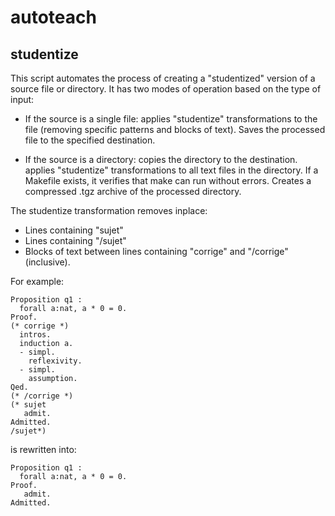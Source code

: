 # autoteach

## studentize

This script automates the process of creating a "studentized" version
of a source file or directory. It has two modes of operation based on
the type of input:

- If the source is a single file: applies "studentize" transformations
to the file (removing specific patterns and blocks of text).  Saves
the processed file to the specified destination.

- If the source is a directory: copies the directory to the
destination.  applies "studentize" transformations to all text files
in the directory.  If a Makefile exists, it verifies that make can run
without errors. Creates a compressed .tgz archive of the processed
directory.

The studentize transformation removes inplace:
- Lines containing "sujet"
- Lines containing "/sujet"
- Blocks of text between lines containing "corrige" and "/corrige" (inclusive).

For example: 

```
Proposition q1 :
  forall a:nat, a * 0 = 0.
Proof.
(* corrige *)
  intros.
  induction a.
  - simpl.
    reflexivity.
  - simpl.
    assumption.
Qed.
(* /corrige *)
(* sujet
   admit.
Admitted.
/sujet*)
```

is rewritten into:

```
Proposition q1 :
  forall a:nat, a * 0 = 0.
Proof.
   admit.
Admitted.
```
